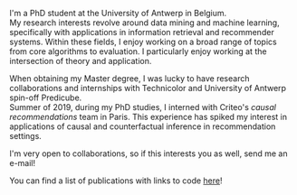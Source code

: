 I'm a PhD student at the University of Antwerp in Belgium.  
My research interests revolve around data mining and machine learning, specifically with applications in information retrieval and recommender systems.
Within these fields, I enjoy working on a broad range of topics from core algorithms to evaluation.
I particularly enjoy working at the intersection of theory and application.

When obtaining my Master degree, I was lucky to have research collaborations and internships with Technicolor and University of Antwerp spin-off Predicube.  
Summer of 2019, during my PhD studies, I interned with Criteo's _causal recommendations_ team in Paris.
This experience has spiked my interest in applications of causal and counterfactual inference in recommendation settings.

I'm very open to collaborations, so if this interests you as well, send me an e-mail!

You can find a list of publications with links to code [here](/_pages/publications)!
